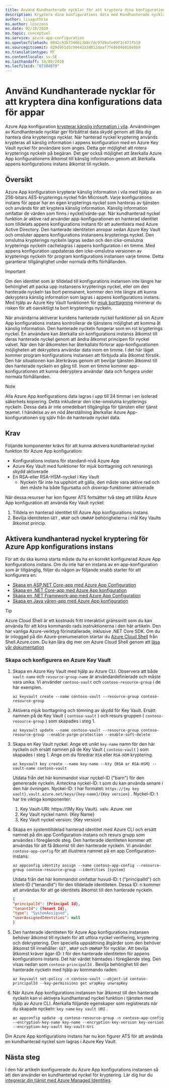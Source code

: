 ```yaml
---
title: Använd Kundhanterade nycklar för att kryptera dina konfigurations data
description: Kryptera dina konfigurations data med Kundhanterade nycklar
author: lisaguthrie
ms.author: lcozzens
ms.date: 02/18/2020
ms.topic: conceptual
ms.service: azure-app-configuration
ms.openlocfilehash: 8942c93b7346613b8cfdc97d9afe09f1c473fb10
ms.sourcegitcommit: 829d951d5c90442a38012daaf77e86046018e5b9
ms.translationtype: MT
ms.contentlocale: sv-SE
ms.lasthandoff: 10/09/2020
ms.locfileid: "87384879"
---
```

# <a name="use-customer-managed-keys-to-encrypt-your-app-configuration-data"></a>Använd Kundhanterade nycklar för att kryptera dina konfigurations data för appar
Azure App konfiguration [krypterar känslig information i vila](../security/fundamentals/encryption-atrest.md). Användningen av Kundhanterade nycklar ger förbättrat data skydd genom att låta dig hantera dina krypterings nycklar.  När hanterad nyckel kryptering används krypteras all känslig information i appens konfiguration med en Azure Key Vault nyckel för användare som anges.  Detta ger möjlighet att rotera krypterings nyckeln på begäran.  Det ger också möjlighet att återkalla Azure App konfigurationens åtkomst till känslig information genom att återkalla appens konfigurations instans åtkomst till nyckeln.

## <a name="overview"></a>Översikt 
Azure App konfiguration krypterar känslig information i vila med hjälp av en 256-bitars AES-krypterings nyckel från Microsoft. Varje konfigurations instans för appar har en egen krypterings nyckel som hanteras av tjänsten och används för att kryptera känslig information. Känslig information omfattar de värden som finns i nyckel/värde-par.  När kundhanterad nyckel funktion är aktive rad använder app-konfigurationen en hanterad identitet som tilldelats appens konfigurations instans för att autentisera med Azure Active Directory. Den hanterade identiteten anropar sedan Azure Key Vault och omsluter appens konfigurations instansens krypterings nyckel. Den omslutna krypterings nyckeln lagras sedan och den icke-omslutna krypterings nyckeln cachelagras i appens konfiguration i en timme. Med appens konfiguration uppdateras den icke-omslutna versionen av krypterings nyckeln för program konfigurations instansen varje timme. Detta garanterar tillgänglighet under normala drifts förhållanden. 

>[!IMPORTANT]
> Om den identitet som är tilldelad till konfigurations instansen inte längre har behörighet att packa upp instansens krypterings nyckel, eller om den hanterade nyckeln tas bort permanent, kommer den inte längre att kunna dekryptera känslig information som lagras i appens konfigurations instans. Med hjälp av Azure Key Vault funktionen för [mjuk borttagning](../key-vault/general/soft-delete-overview.md) minimerar du risken för att oavsiktligt ta bort krypterings nyckeln.

När användarna aktiverar kundens hanterade nyckel funktioner på sin Azure App konfigurations instans kontrollerar de tjänstens möjlighet att komma åt känslig information. Den hanterade nyckeln fungerar som en rot krypterings nyckel. En användare kan återkalla sin konfigurations instanss åtkomst till deras hanterade nyckel genom att ändra åtkomst principen för nyckel valvet. När den här åtkomsten har återkallats förlorar app-konfigurationen möjligheten att dekryptera användar data inom en timme. I det här läget kommer program konfigurations instansen att förbjuda alla åtkomst försök. Den här situationen kan återkrävas genom att beviljar tjänsten åtkomst till den hanterade nyckeln en gång till.  Inom en timme kommer app-konfigurationen att kunna dekryptera användar data och fungera under normala förhållanden.

>[!NOTE]
>Alla Azure App konfigurations data lagras i upp till 24 timmar i en isolerad säkerhets kopiering. Detta inkluderar den icke-omslutna krypterings nyckeln. Dessa data är inte omedelbart tillgängliga för tjänsten eller tjänst teamet. I händelse av en nöd återställning återkallar Azure App-konfigurationen sig själv från de hanterade nyckel data.

## <a name="requirements"></a>Krav
Följande komponenter krävs för att kunna aktivera kundhanterad nyckel funktion för Azure App konfiguration:
- Konfigurations instans för standard-nivå Azure App
- Azure Key Vault med funktioner för mjuk borttagning och rensnings skydd aktiverade
- En RSA-eller RSA-HSM-nyckel i Key Vault
    - Nyckeln får inte ha upphört att gälla, den måste vara aktive rad och den måste ha både figursatta och diswrap-funktioner aktiverade

När dessa resurser har kon figurer ATS fortsätter två steg att tillåta Azure App konfiguration att använda Key Vault nyckel:
1. Tilldela en hanterad identitet till Azure App konfigurations instans
2. Bevilja identiteten `GET` , `WRAP` och `UNWRAP` behörigheterna i mål Key Vaults åtkomst princip.

## <a name="enable-customer-managed-key-encryption-for-your-azure-app-configuration-instance"></a>Aktivera kundhanterad nyckel kryptering för Azure App konfigurations instans
För att du ska kunna starta måste du ha en korrekt konfigurerad Azure App konfigurations instans. Om du inte har en instans av en app-konfiguration som är tillgänglig, följer du någon av följande snabb starter för att konfigurera en:
- [Skapa en ASP.NET Core-app med Azure App Configuration](quickstart-aspnet-core-app.md)
- [Skapa en .NET Core-app med Azure App konfiguration](quickstart-dotnet-core-app.md)
- [Skapa en .NET Framework-app med Azure App Configuration](quickstart-dotnet-app.md)
- [Skapa en Java våren-app med Azure App konfiguration](quickstart-java-spring-app.md)

>[!TIP]
> Azure Cloud Shell är ett kostnads fritt interaktivt gränssnitt som du kan använda för att köra kommando rads instruktionerna i den här artikeln.  Den har vanliga Azure-verktyg förinstallerade, inklusive .NET Core SDK. Om du är inloggad på din Azure-prenumeration startar du [Azure Cloud Shell](https://shell.azure.com) från Shell.Azure.com.  Du kan lära dig mer om Azure Cloud Shell genom att [läsa vår dokumentation](../cloud-shell/overview.md)

### <a name="create-and-configure-an-azure-key-vault"></a>Skapa och konfigurera en Azure Key Vault
1. Skapa en Azure Key Vault med hjälp av Azure CLI.  Observera att både `vault-name` och `resource-group-name` är användardefinierade och måste vara unika.  Vi använder `contoso-vault` och `contoso-resource-group` i de här exemplen.

    ```azurecli
    az keyvault create --name contoso-vault --resource-group contoso-resource-group
    ```
    
1. Aktivera mjuk borttagning och tömning av skydd för Key Vault. Ersätt namnen på de Key Vault ( `contoso-vault` ) och resurs gruppen ( `contoso-resource-group` ) som skapades i steg 1.

    ```azurecli
    az keyvault update --name contoso-vault --resource-group contoso-resource-group --enable-purge-protection --enable-soft-delete
    ```
    
1. Skapa en Key Vault nyckel. Ange ett unikt `key-name` namn för den här nyckeln och ersätt namnen på de Key Vault ( `contoso-vault` ) som skapades i steg 1. Ange om du föredrar `RSA` eller `RSA-HSM` kryptering.

    ```azurecli
    az keyvault key create --name key-name --kty {RSA or RSA-HSM} --vault-name contoso-vault
    ```
    
    Utdata från det här kommandot visar nyckel-ID ("barn") för den genererade nyckeln.  Anteckna nyckel-ID: t som du kan använda senare i den här övningen.  Nyckel-ID: t har formatet: `https://{my key vault}.vault.azure.net/keys/{key-name}/{Key version}` .  Nyckel-ID: t har tre viktiga komponenter:
    1. Key Vault-URI: https://{My Key Vault}. valv. Azure. net
    1. Key Vault nyckel namn: {Key Name}
    1. Key Vault nyckel version: {Key version}

1. Skapa en systemtilldelad hanterad identitet med Azure CLI och ersätt namnet på din app Configuration-instans och resurs grupp som användes i föregående steg. Den hanterade identiteten kommer att användas för att få åtkomst till den hanterade nyckeln. Vi använder `contoso-app-config` för att illustrera namnet på en app Configuration-instans:
    
    ```azurecli
    az appconfig identity assign --name contoso-app-config --resource-group contoso-resource-group --identities [system]
    ```
    
    Utdata från det här kommandot omfattar huvud-ID: t ("principalId") och klient-ID ("tenandId") för den tilldelade identiteten.  Dessa ID: n kommer att användas för att ge identitets åtkomst till den hanterade nyckeln.

    ```json
    {
    "principalId": {Principal Id},
    "tenantId": {Tenant Id},
    "type": "SystemAssigned",
    "userAssignedIdentities": null
    }
    ```

1. Den hanterade identiteten för Azure App konfigurations instansen behöver åtkomst till nyckeln för att utföra nyckel verifiering, kryptering och dekryptering. Den speciella uppsättning åtgärder som den behöver åtkomst till innehåller: `GET` , `WRAP` och `UNWRAP` för nycklar.  Att bevilja åtkomst kräver ägar-ID: t för den hanterade identiteten för appens konfigurations instans. Det här värdet hämtades i föregående steg. Den visas nedan som `contoso-principalId` . Bevilja behörighet till den hanterade nyckeln med hjälp av kommando raden:

    ```azurecli
    az keyvault set-policy -n contoso-vault --object-id contoso-principalId --key-permissions get wrapKey unwrapKey
    ```

1. När Azure App konfigurations instansen har åtkomst till den hanterade nyckeln kan vi aktivera kundhanterad nyckel funktion i tjänsten med hjälp av Azure CLI. Återkalla följande egenskaper som registrerats när du skapade nyckeln: `key name` `key vault URI` .

    ```azurecli
    az appconfig update -g contoso-resource-group -n contoso-app-config --encryption-key-name key-name --encryption-key-version key-version --encryption-key-vault key-vault-Uri
    ```

Din Azure App konfigurations instans har nu kon figurer ATS för att använda en kundhanterad nyckel som lagras i Azure Key Vault.

## <a name="next-steps"></a>Nästa steg
I den här artikeln konfigurerade du Azure App konfigurations instansen så att den använder en kundhanterad nyckel för kryptering.  Lär dig hur du [integrerar din tjänst med Azure Managed Identities](howto-integrate-azure-managed-service-identity.md).
